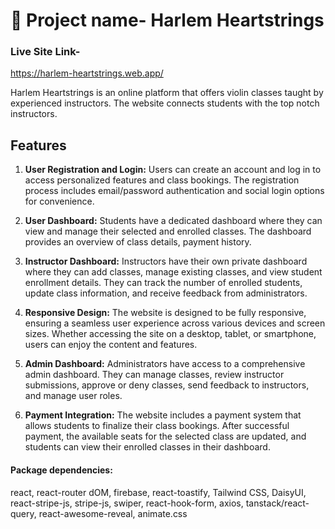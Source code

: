 
# 🚀 Project name- Harlem Heartstrings 

### Live Site Link-
https://harlem-heartstrings.web.app/

Harlem Heartstrings is an online platform that offers violin classes taught by experienced instructors. The website connects students with the top notch instructors.

## Features

1. **User Registration and Login:** Users can create an account and log in to access personalized features and class bookings. The registration process includes email/password authentication and social login options for convenience.

2. **User Dashboard:** Students have a dedicated dashboard where they can view and manage their selected and enrolled classes. The dashboard provides an overview of class details, payment history.

3. **Instructor Dashboard:** Instructors have their own private dashboard where they can add classes, manage existing classes, and view student enrollment details. They can track the number of enrolled students, update class information, and receive feedback from administrators.

5. **Responsive Design:** The website is designed to be fully responsive, ensuring a seamless user experience across various devices and screen sizes. Whether accessing the site on a desktop, tablet, or smartphone, users can enjoy the content and features.

6. **Admin Dashboard:** Administrators have access to a comprehensive admin dashboard. They can manage classes, review instructor submissions, approve or deny classes, send feedback to instructors, and manage user roles.

7. **Payment Integration:** The website includes a payment system that allows students to finalize their class bookings. After successful payment, the available seats for the selected class are updated, and students can view their enrolled classes in their dashboard.


#### Package dependencies: 
react, react-router dOM, firebase, react-toastify, Tailwind CSS, DaisyUI, react-stripe-js, stripe-js, swiper, react-hook-form, axios, tanstack/react-query, react-awesome-reveal, animate.css
